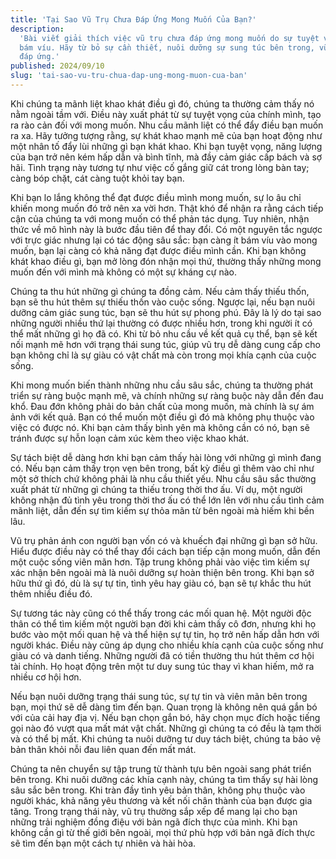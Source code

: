 ```yaml
---
title: 'Tại Sao Vũ Trụ Chưa Đáp Ứng Mong Muốn Của Bạn?'
description:
  'Bài viết giải thích việc vũ trụ chưa đáp ứng mong muốn do sự tuyệt vọng và
  bám víu. Hãy từ bỏ sự cần thiết, nuôi dưỡng sự sung túc bên trong, vũ trụ sẽ
  đáp ứng.'
published: 2024/09/10
slug: 'tai-sao-vu-tru-chua-dap-ung-mong-muon-cua-ban'
---
```


Khi chúng ta mãnh liệt khao khát điều gì đó, chúng ta thường cảm thấy nó nằm
ngoài tầm với. Điều này xuất phát từ sự tuyệt vọng của chính mình, tạo ra rào
cản đối với mong muốn. Nhu cầu mãnh liệt có thể đẩy điều bạn muốn ra xa. Hãy
tưởng tượng rằng, sự khát khao mạnh mẽ của bạn hoạt động như một nhân tố đẩy lùi
những gì bạn khát khao. Khi bạn tuyệt vọng, năng lượng của bạn trở nên kém hấp
dẫn và bình tĩnh, mà đầy cảm giác cấp bách và sợ hãi. Tình trạng này tương tự
như việc cố gắng giữ cát trong lòng bàn tay; càng bóp chặt, cát càng tuột khỏi
tay bạn.

Khi bạn lo lắng không thể đạt được điều mình mong muốn, sự lo âu chỉ khiến mong
muốn đó trở nên xa vời hơn. Thật khó để nhận ra rằng cách tiếp cận của chúng ta
với mong muốn có thể phản tác dụng. Tuy nhiên, nhận thức về mô hình này là bước
đầu tiên để thay đổi. Có một nguyên tắc ngược với trực giác nhưng lại có tác
động sâu sắc: bạn càng ít bám víu vào mong muốn, bạn lại càng có khả năng đạt
được điều mình cần. Khi bạn không khát khao điều gì, bạn mở lòng đón nhận mọi
thứ, thường thấy những mong muốn đến với mình mà không có một sự kháng cự nào.

Chúng ta thu hút những gì chúng ta đồng cảm. Nếu cảm thấy thiếu thốn, bạn sẽ thu
hút thêm sự thiếu thốn vào cuộc sống. Ngược lại, nếu bạn nuôi dưỡng cảm giác
sung túc, bạn sẽ thu hút sự phong phú. Đây là lý do tại sao những người nhiều
thứ lại thường có được nhiều hơn, trong khi người ít có thể mất những gì họ đã
có. Khi từ bỏ nhu cầu về kết quả cụ thể, bạn sẽ kết nối mạnh mẽ hơn với trạng
thái sung túc, giúp vũ trụ dễ dàng cung cấp cho bạn không chỉ là sự giàu có vật
chất mà còn trong mọi khía cạnh của cuộc sống.

Khi mong muốn biến thành những nhu cầu sâu sắc, chúng ta thường phát triển sự
ràng buộc mạnh mẽ, và chính những sự ràng buộc này dẫn đến đau khổ. Đau đớn
không phải do bản chất của mong muốn, mà chính là sự ám ảnh với kết quả. Bạn có
thể muốn một điều gì đó mà không phụ thuộc vào việc có được nó. Khi bạn cảm thấy
bình yên mà không cần có nó, bạn sẽ tránh được sự hỗn loạn cảm xúc kèm theo việc
khao khát.

Sự tách biệt dễ dàng hơn khi bạn cảm thấy hài lòng với những gì mình đang có.
Nếu bạn cảm thấy trọn vẹn bên trong, bất kỳ điều gì thêm vào chỉ như một sở
thích chứ không phải là nhu cầu thiết yếu. Nhu cầu sâu sắc thường xuất phát từ
những gì chúng ta thiếu trong thời thơ ấu. Ví dụ, một người không nhận đủ tình
yêu trong thời thơ ấu có thể lớn lên với nhu cầu tình cảm mãnh liệt, dẫn đến sự
tìm kiếm sự thỏa mãn từ bên ngoài mà hiếm khi bền lâu.

Vũ trụ phản ánh con người bạn vốn có và khuếch đại những gì bạn sở hữu. Hiểu
được điều này có thể thay đổi cách bạn tiếp cận mong muốn, dẫn đến một cuộc sống
viên mãn hơn. Tập trung không phải vào việc tìm kiếm sự xác nhận bên ngoài mà là
nuôi dưỡng sự hoàn thiện bên trong. Khi bạn sở hữu thứ gì đó, dù là sự tự tin,
tình yêu hay giàu có, bạn sẽ tự khắc thu hút thêm nhiều điều đó.

Sự tương tác này cũng có thể thấy trong các mối quan hệ. Một người độc thân có
thể tìm kiếm một người bạn đời khi cảm thấy cô đơn, nhưng khi họ bước vào một
mối quan hệ và thể hiện sự tự tin, họ trở nên hấp dẫn hơn với người khác. Điều
này cũng áp dụng cho nhiều khía cạnh của cuộc sống như giàu có và danh tiếng.
Những người đã có tiền thường thu hút thêm cơ hội tài chính. Họ hoạt động trên
một tư duy sung túc thay vì khan hiếm, mở ra nhiều cơ hội hơn.

Nếu bạn nuôi dưỡng trạng thái sung túc, sự tự tin và viên mãn bên trong bạn, mọi
thứ sẽ dễ dàng tìm đến bạn. Quan trọng là không nên quá gắn bó với của cải hay
địa vị. Nếu bạn chọn gắn bó, hãy chọn mục đích hoặc tiếng gọi nào đó vượt qua
mất mát vật chất. Những gì chúng ta có đều là tạm thời và có thể bị mất. Khi
chúng ta nuôi dưỡng tư duy tách biệt, chúng ta bảo vệ bản thân khỏi nỗi đau liên
quan đến mất mát.

Chúng ta nên chuyển sự tập trung từ thành tựu bên ngoài sang phát triển bên
trong. Khi nuôi dưỡng các khía cạnh này, chúng ta tìm thấy sự hài lòng sâu sắc
bên trong. Khi tràn đầy tình yêu bản thân, không phụ thuộc vào người khác, khả
năng yêu thương và kết nối chân thành của bạn được gia tăng. Trong trạng thái
này, vũ trụ thường sắp xếp để mang lại cho bạn những trải nghiệm đồng điệu với
bản ngã đích thực của mình. Khi bạn không cần gì từ thế giới bên ngoài, mọi thứ
phù hợp với bản ngã đích thực sẽ tìm đến bạn một cách tự nhiên và hài hòa.
